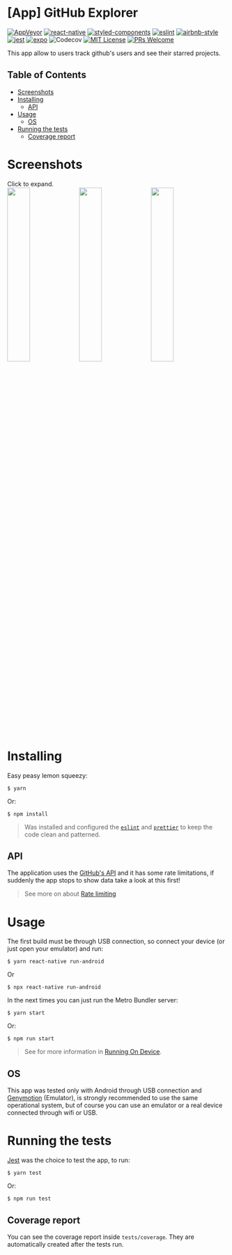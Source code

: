 # [App] GitHub Explorer
[![AppVeyor](https://img.shields.io/appveyor/build/diegovictor/github-explorer-app?logo=appveyor&style=flat-square)](https://ci.appveyor.com/project/DiegoVictor/github-explorer-app)
[![react-native](https://img.shields.io/badge/react--native-0.72.3-61dafb?style=flat-square&logo=react)](https://reactnative.dev/)
[![styled-components](https://img.shields.io/badge/styled_components-6.0.7-db7b86?style=flat-square&logo=styled-components)](https://styled-components.com/)
[![eslint](https://img.shields.io/badge/eslint-8.47.0-4b32c3?style=flat-square&logo=eslint)](https://eslint.org/)
[![airbnb-style](https://flat.badgen.net/badge/style-guide/airbnb/ff5a5f?icon=airbnb)](https://github.com/airbnb/javascript)
[![jest](https://img.shields.io/badge/jest-29.6.2-brightgreen?style=flat-square&logo=jest)](https://jestjs.io/)
[![expo](https://img.shields.io/badge/expo-49.0.7-000000?style=flat-square&logo=expo)](https://expo.io/)
![Codecov](https://img.shields.io/codecov/c/github/diegovictor/github-explorer-app?logo=codecov&style=flat-square)
[![MIT License](https://img.shields.io/badge/license-MIT-green?style=flat-square)](https://raw.githubusercontent.com/DiegoVictor/github-explorer-app/main/LICENSE)
[![PRs Welcome](https://img.shields.io/badge/PRs-welcome-brightgreen.svg?style=flat-square)](http://makeapullrequest.com)<br>

This app allow to users track github's users and see their starred projects.

## Table of Contents
* [Screenshots](#screenshots)
* [Installing](#installing)
  * [API](#api)
* [Usage](#usage)
  * [OS](#os)
* [Running the tests](#running-the-tests)
  * [Coverage report](#coverage-report)

# Screenshots
Click to expand.<br>
<img src="https://raw.githubusercontent.com/DiegoVictor/github-explorer-app/main/screenshots/main.png" width="32%" />
<img src="https://raw.githubusercontent.com/DiegoVictor/github-explorer-app/main/screenshots/user.png" width="32%" />
<img src="https://raw.githubusercontent.com/DiegoVictor/github-explorer-app/main/screenshots/repo.png" width="32%" />

# Installing
Easy peasy lemon squeezy:
```
$ yarn
```
Or:
```
$ npm install
```
> Was installed and configured the [`eslint`](https://eslint.org/) and [`prettier`](https://prettier.io/) to keep the code clean and patterned.

## API
The application uses the [GitHub's API](https://developer.github.com/v3) and it has some rate limitations, if suddenly the app stops to show data take a look at this first!
> See more on about [Rate limiting](https://developer.github.com/v3/#rate-limiting)

# Usage
The first build must be through USB connection, so connect your device (or just open your emulator) and run:
```
$ yarn react-native run-android
```
Or
```
$ npx react-native run-android
```
In the next times you can just run the Metro Bundler server:
```
$ yarn start
```
Or:
```
$ npm run start
```
> See for more information in [Running On Device](https://reactnative.dev/docs/running-on-device).

## OS
This app was tested only with Android through USB connection and [Genymotion](https://www.genymotion.com/) (Emulator), is strongly recommended to use the same operational system, but of course you can use an emulator or a real device connected through wifi or USB.

# Running the tests
[Jest](https://jestjs.io/) was the choice to test the app, to run:
```
$ yarn test
```
Or:
```
$ npm run test
```

## Coverage report
You can see the coverage report inside `tests/coverage`. They are automatically created after the tests run.

